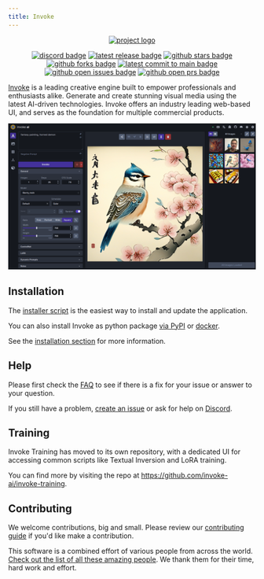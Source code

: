 ```yaml
---
title: Invoke
---
```


<!--
  The docs are generated with using mkdocs: https://www.mkdocs.org/

  To preview the docs locally, first install the requirements:
  ```sh
  pip install -e ".[docs]"
  ```

  Then run the mkdocs server with `mkdocs serve`, or, on Unix systems, `make docs`.
-->

<!-- CSS styling -->

<div align="center" markdown>

[![project logo](https://github.com/invoke-ai/InvokeAI/assets/31807370/6e3728c7-e90e-4711-905c-3b55844ff5be)](https://github.com/invoke-ai/InvokeAI)

[![discord badge]][discord link]
[![latest release badge]][latest release link]
[![github stars badge]][github stars link]
[![github forks badge]][github forks link]
[![latest commit to main badge]][latest commit to main link]
[![github open issues badge]][github open issues link]
[![github open prs badge]][github open prs link]

[discord badge]: https://flat.badgen.net/discord/members/ZmtBAhwWhy?icon=discord
[discord link]: https://discord.gg/ZmtBAhwWhy
[github forks badge]: https://flat.badgen.net/github/forks/invoke-ai/InvokeAI?icon=github
[github forks link]: https://useful-forks.github.io/?repo=lstein%2Fstable-diffusion
[github open issues badge]: https://flat.badgen.net/github/open-issues/invoke-ai/InvokeAI?icon=github
[github open issues link]: https://github.com/invoke-ai/InvokeAI/issues?q=is%3Aissue+is%3Aopen
[github open prs badge]: https://flat.badgen.net/github/open-prs/invoke-ai/InvokeAI?icon=github
[github open prs link]: https://github.com/invoke-ai/InvokeAI/pulls?q=is%3Apr+is%3Aopen
[github stars badge]: https://flat.badgen.net/github/stars/invoke-ai/InvokeAI?icon=github
[github stars link]: https://github.com/invoke-ai/InvokeAI/stargazers
[latest commit to main badge]: https://flat.badgen.net/github/last-commit/invoke-ai/InvokeAI/main?icon=github&color=yellow&label=last%20commit&cache=900
[latest commit to main link]: https://github.com/invoke-ai/InvokeAI/commits/main
[latest release badge]: https://flat.badgen.net/github/release/invoke-ai/InvokeAI/development?icon=github
[latest release link]: https://github.com/invoke-ai/InvokeAI/releases

</div>

<a href="https://github.com/invoke-ai/InvokeAI">Invoke</a> is a leading creative engine built to empower professionals and enthusiasts alike. Generate and create stunning visual media using the latest AI-driven technologies. Invoke offers an industry leading web-based UI, and serves as the foundation for multiple commercial products.

<div align="center"><img src="assets/invoke-web-server-1.png" width=640></div>

## Installation

The [installer script](installation/installer.md) is the easiest way to install and update the application.

You can also install Invoke as python package [via PyPI](installation/manual.md) or [docker](installation/docker.md).

See the [installation section](./installation/index.md) for more information.

## Help

Please first check the [FAQ](./faq.md) to see if there is a fix for your issue or answer to your question.

If you still have a problem, [create an issue](https://github.com/invoke-ai/InvokeAI/issues) or ask for help on [Discord](https://discord.gg/ZmtBAhwWhy).

## Training

Invoke Training has moved to its own repository, with a dedicated UI for accessing common scripts like Textual Inversion and LoRA training.

You can find more by visiting the repo at <https://github.com/invoke-ai/invoke-training>.

## Contributing

We welcome contributions, big and small. Please review our [contributing guide](contributing/index.md) if you'd like make a contribution.

This software is a combined effort of various people from across the world. [Check out the list of all these amazing people](contributing/contributors.md). We thank them for their time, hard work and effort.
